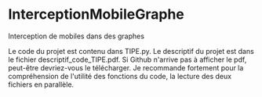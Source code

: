 # InterceptionMobileGraphe
Interception de mobiles dans des graphes

Le code du projet est contenu dans TIPE.py. Le descriptif du projet est dans le fichier descriptif_code_TIPE.pdf. 
Si Github n'arrive pas à afficher le pdf, peut-être devriez-vous le télécharger.
Je recommande fortement pour la compréhension de l'utilité des fonctions du code, la lecture des deux fichiers en parallèle.
